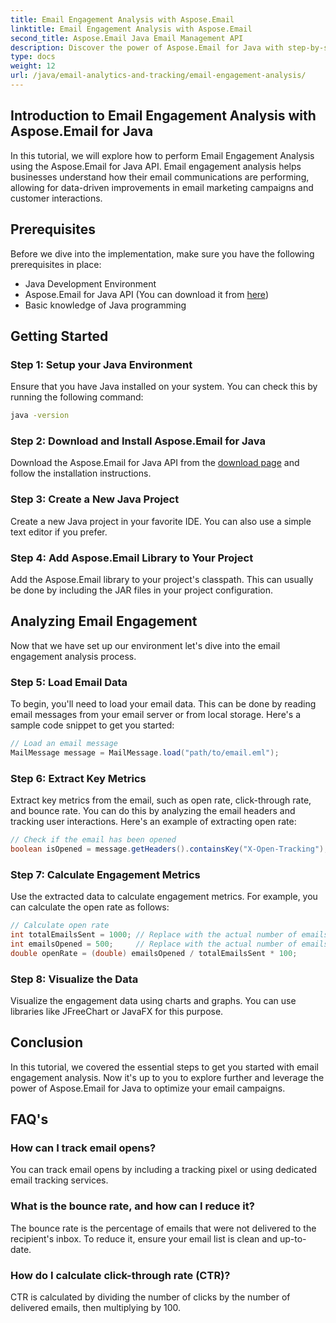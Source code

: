```yaml
---
title: Email Engagement Analysis with Aspose.Email
linktitle: Email Engagement Analysis with Aspose.Email
second_title: Aspose.Email Java Email Management API
description: Discover the power of Aspose.Email for Java with step-by-step tutorials, source code, and FAQs for email engagement analysis.
type: docs
weight: 12
url: /java/email-analytics-and-tracking/email-engagement-analysis/
---
```


## Introduction to Email Engagement Analysis with Aspose.Email for Java

In this tutorial, we will explore how to perform Email Engagement Analysis using the Aspose.Email for Java API. Email engagement analysis helps businesses understand how their email communications are performing, allowing for data-driven improvements in email marketing campaigns and customer interactions.

## Prerequisites

Before we dive into the implementation, make sure you have the following prerequisites in place:

- Java Development Environment
- Aspose.Email for Java API (You can download it from [here](https://releases.aspose.com/email/java/))
- Basic knowledge of Java programming

## Getting Started

### Step 1: Setup your Java Environment

Ensure that you have Java installed on your system. You can check this by running the following command:

```bash
java -version
```

### Step 2: Download and Install Aspose.Email for Java

Download the Aspose.Email for Java API from the [download page](https://releases.aspose.com/email/java/) and follow the installation instructions.

### Step 3: Create a New Java Project

Create a new Java project in your favorite IDE. You can also use a simple text editor if you prefer.

### Step 4: Add Aspose.Email Library to Your Project

Add the Aspose.Email library to your project's classpath. This can usually be done by including the JAR files in your project configuration.

## Analyzing Email Engagement

Now that we have set up our environment let's dive into the email engagement analysis process.

### Step 5: Load Email Data

To begin, you'll need to load your email data. This can be done by reading email messages from your email server or from local storage. Here's a sample code snippet to get you started:

```java
// Load an email message
MailMessage message = MailMessage.load("path/to/email.eml");
```

### Step 6: Extract Key Metrics

Extract key metrics from the email, such as open rate, click-through rate, and bounce rate. You can do this by analyzing the email headers and tracking user interactions. Here's an example of extracting open rate:

```java
// Check if the email has been opened
boolean isOpened = message.getHeaders().containsKey("X-Open-Tracking");
```

### Step 7: Calculate Engagement Metrics

Use the extracted data to calculate engagement metrics. For example, you can calculate the open rate as follows:

```java
// Calculate open rate
int totalEmailsSent = 1000; // Replace with the actual number of emails sent
int emailsOpened = 500;     // Replace with the actual number of emails opened
double openRate = (double) emailsOpened / totalEmailsSent * 100;
```

### Step 8: Visualize the Data

Visualize the engagement data using charts and graphs. You can use libraries like JFreeChart or JavaFX for this purpose.

## Conclusion

In this tutorial, we covered the essential steps to get you started with email engagement analysis. Now it's up to you to explore further and leverage the power of Aspose.Email for Java to optimize your email campaigns.

## FAQ's

### How can I track email opens?

You can track email opens by including a tracking pixel or using dedicated email tracking services.

### What is the bounce rate, and how can I reduce it?

The bounce rate is the percentage of emails that were not delivered to the recipient's inbox. To reduce it, ensure your email list is clean and up-to-date.

### How do I calculate click-through rate (CTR)?

CTR is calculated by dividing the number of clicks by the number of delivered emails, then multiplying by 100.
